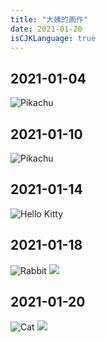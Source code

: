 ```yaml
---
title: "大姨的画作"
date: 2021-01-20
isCJKLanguage: true
---
```


## 2021-01-04

![Pikachu](/img/dayi/dayi-2021-01-04.jpg)

## 2021-01-10

![Pikachu](/img/dayi/dayi-2021-01-10.jpg)

## 2021-01-14

![Hello Kitty](/img/dayi/dayi-2021-01-14.jpg)

## 2021-01-18

![Rabbit](/img/dayi/dayi-2021-01-18.jpg)
![](/img/dayi/dayi-2021-01-18-dalle.png)

## 2021-01-20

![Cat](/img/dayi/dayi-2021-01-20.jpg)
![](/img/dayi/dayi-2021-01-20-dalle.jpg)